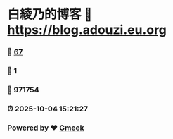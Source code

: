 # 白綾乃的博客 :link: https://blog.adouzi.eu.org 
### :page_facing_up: [67](https://blog.adouzi.eu.org/tag.html) 
### :speech_balloon: 1 
### :hibiscus: 971754 
### :alarm_clock: 2025-10-04 15:21:27 
### Powered by :heart: [Gmeek](https://github.com/Meekdai/Gmeek)
